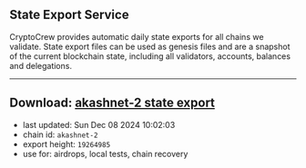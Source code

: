 ## State Export Service
CryptoCrew provides automatic daily state exports for all chains we validate. State export files can be used as genesis files and are a snapshot of the current blockchain state, including all validators, accounts, balances and delegations.

---
**Download: [akashnet-2 state export](https://dl-eu2.ccvalidators.com/SERVICE/akash/akashnet-2_export_19264985.json)**
---

- last updated: Sun Dec 08 2024 10:02:03
- chain id: `akashnet-2`
- export height: `19264985`
- use for: airdrops, local tests, chain recovery
